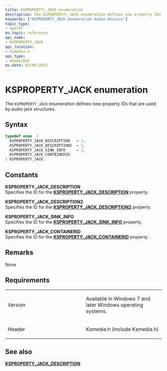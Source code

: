```yaml
---
title: KSPROPERTY\_JACK enumeration
description: The KSPROPERTY\_JACK enumeration defines new property IDs that are used by audio jack structures.
keywords: ["KSPROPERTY_JACK enumeration Audio Devices"]
topic_type:
- apiref
ms.topic: reference
api_name:
- KSPROPERTY_JACK
api_location:
- ksmedia.h
api_type:
- HeaderDef
ms.date: 03/06/2023
---
```



# KSPROPERTY\_JACK enumeration


The `KSPROPERTY_JACK` enumeration defines new property IDs that are used by audio jack structures.

## Syntax

```cpp
typedef enum  { 
  KSPROPERTY_JACK_DESCRIPTION   = 1,
  KSPROPERTY_JACK_DESCRIPTION2  = 2,
  KSPROPERTY_JACK_SINK_INFO     = 3,
  KSPROPERTY_JACK_CONTAINERID
} KSPROPERTY_JACK;
```

## Constants

<span id="KSPROPERTY_JACK_DESCRIPTION"></span><span id="ksproperty_jack_description"></span>**KSPROPERTY\_JACK\_DESCRIPTION**  
Specifies the ID for the [**KSPROPERTY\_JACK\_DESCRIPTION**](ksproperty-jack-description.md) property.

<span id="KSPROPERTY_JACK_DESCRIPTION2"></span><span id="ksproperty_jack_description2"></span>**KSPROPERTY\_JACK\_DESCRIPTION2**  
Specifies the ID for the [**KSPROPERTY\_JACK\_DESCRIPTION2**](ksproperty-jack-description2.md) property.

<span id="KSPROPERTY_JACK_SINK_INFO"></span><span id="ksproperty_jack_sink_info"></span>**KSPROPERTY\_JACK\_SINK\_INFO**  
Specifies the ID for the [**KSPROPERTY\_JACK\_SINK\_INFO**](ksproperty-jack-sink-info.md) property.

<span id="KSPROPERTY_JACK_CONTAINERID"></span><span id="ksproperty_jack_containerid"></span>**KSPROPERTY\_JACK\_CONTAINERID**  
Specifies the ID for the [**KSPROPERTY\_JACK\_CONTAINERID**](ksproperty-jack-containerid.md) property.

## Remarks

None

## Requirements

<table>
<colgroup>
<col width="50%" />
<col width="50%" />
</colgroup>
<tbody>
<tr class="odd">
<td align="left"><p>Version</p></td>
<td align="left"><p>Available in Windows 7 and later Windows operating systems.</p></td>
</tr>
<tr class="even">
<td align="left"><p>Header</p></td>
<td align="left">Ksmedia.h (include Ksmedia.h)</td>
</tr>
</tbody>
</table>

## <span id="see_also"></span>See also


[**KSPROPERTY\_JACK\_DESCRIPTION**](ksproperty-jack-description.md)

 

 






